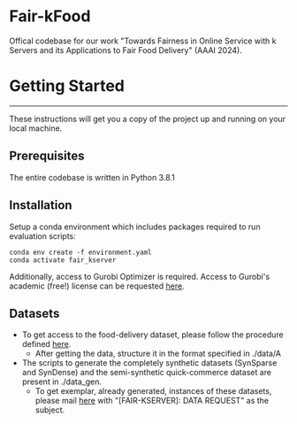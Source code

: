 # Fair-kFood
Offical codebase for our work "Towards Fairness in Online Service with k Servers and its Applications to Fair Food Delivery" (AAAI 2024).


# Getting Started
---
These instructions will get you a copy of the project up and running on your local machine.

## Prerequisites
The entire codebase is written in Python 3.8.1

## Installation
Setup a conda environment which includes packages required to run evaluation scripts:
```
conda env create -f environment.yaml
conda activate fair_kserver
```
Additionally, access to Gurobi Optimizer is required. Access to Gurobi's academic (free!) license can be requested [here]().

## Datasets
* To get access to the food-delivery dataset, please follow the procedure defined [here]().
	* After getting the data, structure it in the format specified in ./data/A
* The scripts to generate the completely synthetic datasets (SynSparse and SynDense) and the semi-synthetic quick-commerce dataset are present in ./data_gen. 
	* To get exemplar, already generated, instances of these datasets, please mail [here](damandeepddsb@gmail.com) with "[FAIR-KSERVER]: DATA REQUEST" as the subject. 

## 
